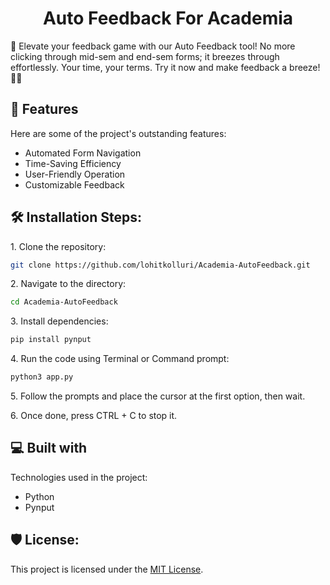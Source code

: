 <h1 align="center" id="title">Auto Feedback For Academia</h1>

<p id="description">🚀 Elevate your feedback game with our Auto Feedback tool! No more clicking through mid-sem and end-sem forms; it breezes through effortlessly. Your time, your terms. Try it now and make feedback a breeze! 💨✨</p>

<h2>🧐 Features</h2>

Here are some of the project's outstanding features:

* Automated Form Navigation
* Time-Saving Efficiency
* User-Friendly Operation
* Customizable Feedback

<h2>🛠️ Installation Steps:</h2>

<p>1. Clone the repository:</p>

```bash
git clone https://github.com/lohitkolluri/Academia-AutoFeedback.git
```

<p>2. Navigate to the directory:</p>

```bash
cd Academia-AutoFeedback
```

<p>3. Install dependencies:</p>

```bash
pip install pynput
```

<p>4. Run the code using Terminal or Command prompt:</p>

```bash
python3 app.py
```

<p>5. Follow the prompts and place the cursor at the first option, then wait.</p>

<p>6. Once done, press CTRL + C to stop it.</p>

<h2>💻 Built with</h2>

Technologies used in the project:

* Python
* Pynput

<h2>🛡️ License:</h2>

This project is licensed under the [MIT License](LICENSE).